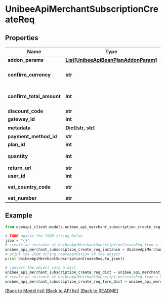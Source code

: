 # UnibeeApiMerchantSubscriptionCreateReq


## Properties

Name | Type | Description | Notes
------------ | ------------- | ------------- | -------------
**addon_params** | [**List[UnibeeApiBeanPlanAddonParam]**](UnibeeApiBeanPlanAddonParam.md) | addonParams | [optional] 
**confirm_currency** | **str** | Currency To Be Confirmed，Get From Preview | [optional] 
**confirm_total_amount** | **int** | TotalAmount To Be Confirmed，Get From Preview | [optional] 
**discount_code** | **str** | DiscountCode | [optional] 
**gateway_id** | **int** | Id | 
**metadata** | **Dict[str, str]** | Metadata，Map | [optional] 
**payment_method_id** | **str** | PaymentMethodId | [optional] 
**plan_id** | **int** | PlanId | 
**quantity** | **int** | Quantity，Default 1 | [optional] 
**return_url** | **str** | RedirectUrl | [optional] 
**user_id** | **int** | UserId | 
**vat_country_code** | **str** | VatCountryCode, CountryName | [optional] 
**vat_number** | **str** | VatNumber | [optional] 

## Example

```python
from openapi_client.models.unibee_api_merchant_subscription_create_req import UnibeeApiMerchantSubscriptionCreateReq

# TODO update the JSON string below
json = "{}"
# create an instance of UnibeeApiMerchantSubscriptionCreateReq from a JSON string
unibee_api_merchant_subscription_create_req_instance = UnibeeApiMerchantSubscriptionCreateReq.from_json(json)
# print the JSON string representation of the object
print UnibeeApiMerchantSubscriptionCreateReq.to_json()

# convert the object into a dict
unibee_api_merchant_subscription_create_req_dict = unibee_api_merchant_subscription_create_req_instance.to_dict()
# create an instance of UnibeeApiMerchantSubscriptionCreateReq from a dict
unibee_api_merchant_subscription_create_req_form_dict = unibee_api_merchant_subscription_create_req.from_dict(unibee_api_merchant_subscription_create_req_dict)
```
[[Back to Model list]](../README.md#documentation-for-models) [[Back to API list]](../README.md#documentation-for-api-endpoints) [[Back to README]](../README.md)


